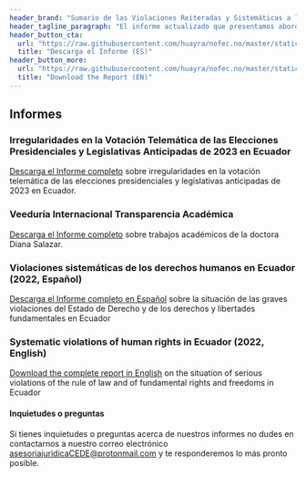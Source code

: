 ```yaml
---
header_brand: "Sumario de las Violaciones Reiteradas y Sistemáticas a los Derechos Humanos en Ecuador - Summary of Repeated and Systematic Human Rights Violations in Ecuador (2024)"
header_tagline_paragraph: "El informe actualizado que presentamos aborda la crítica situación en Ecuador durante 2023. Enfocado en evidenciar las violaciones al Estado de derecho y los derechos fundamentales, este análisis detallado sirve como una denuncia ante la comunidad internacional, incluyendo gobiernos, organismos de derechos humanos y entidades relevantes. (ES)                    -                    The updated report we present addresses the critical situation in Ecuador during 2023. Focused on highlighting violations of the rule of law and fundamental rights, this detailed analysis serves as a denunciation to the international community, including governments, human rights organizations, and relevant entities. (EN)"
header_button_cta:
  url: "https://raw.githubusercontent.com/huayra/nofec.no/master/static/images/Sumario%20de%20las%20Violaciones%20Reiteradas%20y%20Sistem%C3%A1ticas%20a%20los%20Derechos%20Humanos%20en%20Ecuador.pdf"
  title: "Descarga el Informe (ES)"
header_button_more:
  url: "https://raw.githubusercontent.com/huayra/nofec.no/master/static/images/Summary%20of%20Repeated%20and%20Systematic%20Human%20Rights%20Violations%20in%20Ecuador.pdf"
  title: "Download the Report (EN)"
---
```


## Informes

### Irregularidades en la Votación Telemática de las Elecciones Presidenciales y Legislativas Anticipadas de 2023 en Ecuador
[Descarga el Informe completo](https://raw.githubusercontent.com/huayra/nofec.no/master/static/images/INFORME_FINAL_DE_INCIDENCIAS_DEL_VOTO_TELEMATICO_25.8.2023.pdf) sobre irregularidades en la votación telemática de las elecciones presidenciales y legislativas anticipadas de 2023 en Ecuador.

### Veeduría Internacional Transparencia Académica
[Descarga el Informe completo](https://raw.githubusercontent.com/huayra/nofec.no/master/static/images/INFORME_Transp_Academ_firmado.pdf) sobre trabajos académicos de la doctora Diana Salazar.

### Violaciones sistemáticas de los derechos humanos en Ecuador (2022, Español)
[Descarga el Informe completo en Español](https://github.com/huayra/nofec.no/raw/master/static/images/Informe%20sobre%20la%20situaci%C3%B3n%20de%20las%20graves%20violaciones%20del%20Estado%20de%20Derecho%20y%20de%20los%20derechos%20y%20libertades%20fundamentales%20en%20Ecuador.pdf) sobre la situación de las graves violaciones del Estado de Derecho y de los derechos y libertades fundamentales en Ecuador

### Systematic violations of human rights in Ecuador (2022, English)
[Download the complete report in English](https://github.com/huayra/nofec.no/raw/master/static/images/Report%20on%20the%20situation%20of%20serious%20violations%20of%20the%20rule%20of%20law%20and%20of%20fundamental%20rights%20and%20freedoms%20in%20Ecuador.pdf) on the situation of serious violations of the rule of law and of fundamental rights and freedoms in Ecuador

#### Inquietudes o preguntas
Si tienes inquietudes o preguntas acerca de nuestros informes no dudes en contactarnos a nuestro correo electrónico asesoriajuridicaCEDE@protonmail.com y te responderemos lo más pronto posible.

